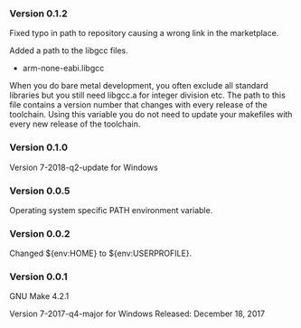 ### Version 0.1.2
Fixed typo in path to repository causing a wrong link in the marketplace.

Added a path to the libgcc files. 
- arm-none-eabi.libgcc

When you do bare metal development, you often exclude all standard libraries 
but you still need libgcc.a for integer division etc. The path to this file 
contains a version number that changes with every release of the toolchain. 
Using this variable you do not need to update your makefiles with every new 
release of the toolchain. 

### Version 0.1.0
Version 7-2018-q2-update for Windows

### Version 0.0.5
Operating system specific PATH environment variable. 

### Version 0.0.2
Changed ${env:HOME} to ${env:USERPROFILE}.

### Version 0.0.1
GNU Make 4.2.1

Version 7-2017-q4-major for Windows 
Released: December 18, 2017